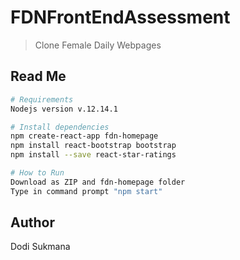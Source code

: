 # FDNFrontEndAssessment

> Clone Female Daily Webpages

## Read Me

``` bash
# Requirements
Nodejs version v.12.14.1

# Install dependencies
npm create-react-app fdn-homepage
npm install react-bootstrap bootstrap
npm install --save react-star-ratings

# How to Run
Download as ZIP and fdn-homepage folder
Type in command prompt "npm start"

```

## Author

Dodi Sukmana
